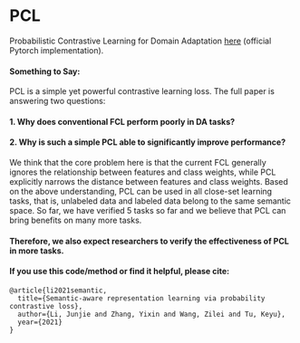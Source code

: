 # PCL
Probabilistic Contrastive Learning for Domain Adaptation [here](https://arxiv.org/abs/2111.06021) (official Pytorch implementation). 

#### Something to Say:

PCL is a simple yet powerful contrastive learning loss. The full paper is answering two questions:

#### 1. Why does conventional FCL perform poorly in DA tasks?

#### 2. Why is such a simple PCL able to significantly improve performance?

We think that the core problem here is that the current FCL generally ignores the relationship between features and class weights, while PCL explicitly narrows the distance between features and class weights. Based on the above understanding, PCL can be used in all close-set learning tasks, that is, unlabeled data and labeled data belong to the same semantic space. So far, we have verified 5 tasks so far and we believe that PCL can bring benefits on many more tasks.
#### Therefore, we also expect researchers to verify the effectiveness of PCL in more tasks.


#### If you use this code/method or find it helpful, please cite:

```
@article{li2021semantic,
  title={Semantic-aware representation learning via probability contrastive loss},
  author={Li, Junjie and Zhang, Yixin and Wang, Zilei and Tu, Keyu},
  year={2021}
}
```


 
